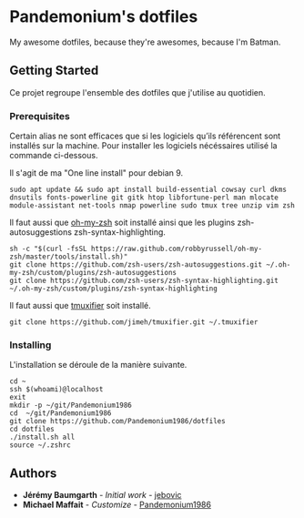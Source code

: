 # Pandemonium's dotfiles
My awesome dotfiles, because they're awesomes, because I'm Batman.

## Getting Started
Ce projet regroupe l'ensemble des dotfiles que j'utilise au quotidien.

### Prerequisites
Certain alias ne sont efficaces que si les logiciels qu’ils référencent sont installés sur la machine. Pour installer les logiciels nécéssaires utilisé la commande ci-dessous.

Il s'agit de ma "One line install" pour debian 9.

```
sudo apt update && sudo apt install build-essential cowsay curl dkms dnsutils fonts-powerline git gitk htop libfortune-perl man mlocate module-assistant net-tools nmap powerline sudo tmux tree unzip vim zsh
```

Il faut aussi que [oh-my-zsh](http://ohmyz.sh/) soit installé ainsi que les plugins zsh-autosuggestions zsh-syntax-highlighting.
```
sh -c "$(curl -fsSL https://raw.github.com/robbyrussell/oh-my-zsh/master/tools/install.sh)"
git clone https://github.com/zsh-users/zsh-autosuggestions.git ~/.oh-my-zsh/custom/plugins/zsh-autosuggestions
git clone https://github.com/zsh-users/zsh-syntax-highlighting.git ~/.oh-my-zsh/custom/plugins/zsh-syntax-highlighting
```

Il faut aussi que [tmuxifier](https://github.com/jimeh/tmuxifier) soit installé.
```
git clone https://github.com/jimeh/tmuxifier.git ~/.tmuxifier
```


### Installing
L'installation se déroule de la manière suivante.

```
cd ~
ssh $(whoami)@localhost
exit
mkdir -p ~/git/Pandemonium1986
cd  ~/git/Pandemonium1986
git clone https://github.com/Pandemonium1986/dotfiles
cd dotfiles
./install.sh all
source ~/.zshrc
```

## Authors
* **Jérémy Baumgarth** - *Initial work* - [jebovic](https://github.com/jebovic)
* **Michael Maffait** - *Customize* - [Pandemonium1986](https://github.com/Pandemonium1986)
